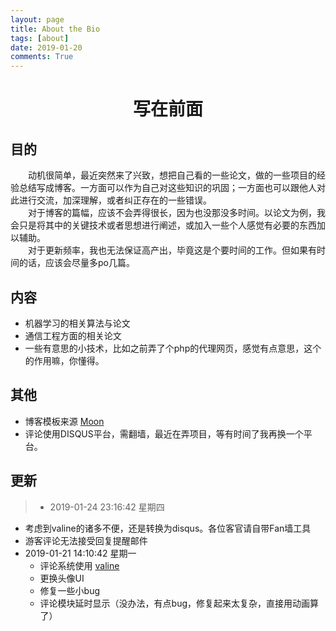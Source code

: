 ```yaml
---
layout: page
title: About the Bio
tags: [about]
date: 2019-01-20
comments: True
---
```


<center><h1>写在前面</h1></center>

## 目的
&emsp;&emsp;动机很简单，最近突然来了兴致，想把自己看的一些论文，做的一些项目的经验总结写成博客。一方面可以作为自己对这些知识的巩固；一方面也可以跟他人对此进行交流，加深理解，或者纠正存在的一些错误。<br/>
&emsp;&emsp;对于博客的篇幅，应该不会弄得很长，因为也没那没多时间。以论文为例，我会只是将其中的关键技术或者思想进行阐述，或加入一些个人感觉有必要的东西加以辅助。<br/>
&emsp;&emsp;对于更新频率，我也无法保证高产出，毕竟这是个要时间的工作。但如果有时间的话，应该会尽量多po几篇。<br/>
## 内容

- 机器学习的相关算法与论文
- 通信工程方面的相关论文
- 一些有意思的小技术，比如之前弄了个php的代理网页，感觉有点意思，这个的作用嘛，你懂得。

## 其他

- 博客模板来源 [Moon](https://github.com/TaylanTatli/Moon/ "Moon")
- 评论使用DISQUS平台，需翻墙，最近在弄项目，等有时间了我再换一个平台。

## 更新

>- 2019-01-24 23:16:42 星期四
   - 考虑到valine的诸多不便，还是转换为disqus。各位客官请自带Fan墙工具
   - 游客评论无法接受回复提醒邮件
 - 2019-01-21 14:10:42 星期一
   - 评论系统使用 [valine](https://valine.js.org/ "valine")
   - 更换头像UI
   - 修复一些小bug
   - 评论模块延时显示（没办法，有点bug，修复起来太复杂，直接用动画算了）
